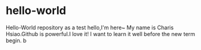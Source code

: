# hello-world
Hello-World repository as a test
hello,I'm here~ My name is Charis Hsiao.Github is powerful.I love it!
I want to learn it well before the new term begin.
b

